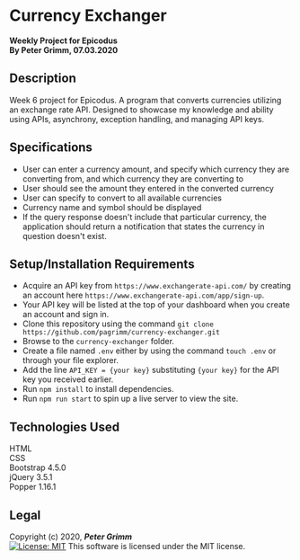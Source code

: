 # Currency Exchanger
**Weekly Project for Epicodus**  
**By Peter Grimm, 07.03.2020**

## Description

Week 6 project for Epicodus. A program that converts currencies utilizing an exchange rate API. Designed to showcase my knowledge and ability using APIs, asynchrony, exception handling, and managing API keys.

## Specifications
* User can enter a currency amount, and specify which currency they are converting from, and which currency they are converting to
* User should see the amount they entered in the converted currency
* User can specify to convert to all available currencies
* Currency name and symbol should be displayed
* If the query response doesn't include that particular currency, the application should return a notification that states the currency in question doesn't exist.


## Setup/Installation Requirements

* Acquire an API key from `https://www.exchangerate-api.com/` by creating an account here `https://www.exchangerate-api.com/app/sign-up`.
* Your API key will be listed at the top of your dashboard when you create an account and sign in.
* Clone this repository using the command `git clone https://github.com/pagrimm/currency-exchanger.git`
* Browse to the `currency-exchanger` folder.
* Create a file named `.env` either by using the command `touch .env` or through your file explorer.
* Add the line `API_KEY = {your key}` substituting `{your key}` for the API key you received earlier.
* Run `npm install` to install dependencies.
* Run `npm run start` to spin up a live server to view the site.

## Technologies Used

HTML  
CSS  
Bootstrap 4.5.0  
jQuery 3.5.1  
Popper 1.16.1

## Legal

Copyright (c) 2020, **_Peter Grimm_**  
[![License: MIT](https://img.shields.io/badge/License-MIT-yellow.svg)](https://opensource.org/licenses/MIT) This software is licensed under the MIT license.
